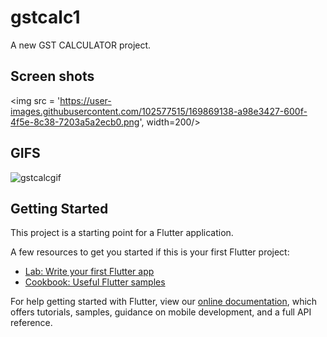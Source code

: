 # gstcalc1

A new GST CALCULATOR  project.

## Screen shots

<img src = 'https://user-images.githubusercontent.com/102577515/169869138-a98e3427-600f-4f5e-8c38-7203a5a2ecb0.png', width=200/>

## GIFS

![gstcalcgif](https://user-images.githubusercontent.com/102577515/169869198-11d30956-7fe8-4e10-a581-2a355540692f.gif)


## Getting Started

This project is a starting point for a Flutter application.

A few resources to get you started if this is your first Flutter project:

- [Lab: Write your first Flutter app](https://flutter.dev/docs/get-started/codelab)
- [Cookbook: Useful Flutter samples](https://flutter.dev/docs/cookbook)

For help getting started with Flutter, view our
[online documentation](https://flutter.dev/docs), which offers tutorials,
samples, guidance on mobile development, and a full API reference.
